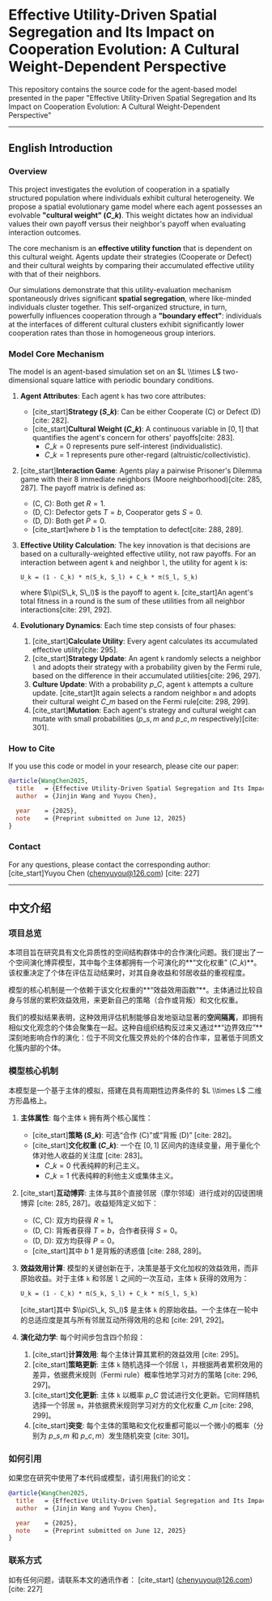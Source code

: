 

# Effective Utility-Driven Spatial Segregation and Its Impact on Cooperation Evolution: A Cultural Weight-Dependent Perspective

This repository contains the source code for the agent-based model presented in the paper "Effective Utility-Driven Spatial Segregation and Its Impact on Cooperation Evolution: A Cultural Weight-Dependent Perspective" 

[](https://opensource.org/licenses/MIT)

-----

## English Introduction

### Overview

This project investigates the evolution of cooperation in a spatially structured population where individuals exhibit cultural heterogeneity. We propose a spatial evolutionary game model where each agent possesses an evolvable **"cultural weight" ($C\_k$)**. This weight dictates how an individual values their own payoff versus their neighbor's payoff when evaluating interaction outcomes.

The core mechanism is an **effective utility function** that is dependent on this cultural weight. Agents update their strategies (Cooperate or Defect) and their cultural weights by comparing their accumulated effective utility with that of their neighbors.

Our simulations demonstrate that this utility-evaluation mechanism spontaneously drives significant **spatial segregation**, where like-minded individuals cluster together. This self-organized structure, in turn, powerfully influences cooperation through a **"boundary effect"**: individuals at the interfaces of different cultural clusters exhibit significantly lower cooperation rates than those in homogeneous group interiors.

### Model Core Mechanism

The model is an agent-based simulation set on an $L \\times L$ two-dimensional square lattice with periodic boundary conditions.

1.  **Agent Attributes**: Each agent `k` has two core attributes:

      * [cite\_start]**Strategy ($S\_k$)**: Can be either Cooperate (C) or Defect (D)[cite: 282].
      * [cite\_start]**Cultural Weight ($C\_k$)**: A continuous variable in $[0, 1]$ that quantifies the agent's concern for others' payoffs[cite: 283].
          * $C\_k=0$ represents pure self-interest (individualistic).
          * $C\_k=1$ represents pure other-regard (altruistic/collectivistic).

2.  [cite\_start]**Interaction Game**: Agents play a pairwise Prisoner's Dilemma game with their 8 immediate neighbors (Moore neighborhood)[cite: 285, 287]. The payoff matrix is defined as:

      * (C, C): Both get $R=1$.
      * (D, C): Defector gets $T=b$, Cooperator gets $S=0$.
      * (D, D): Both get $P=0$.
      * [cite\_start]where $b \> 1$ is the temptation to defect[cite: 288, 289].

3.  **Effective Utility Calculation**: The key innovation is that decisions are based on a culturally-weighted effective utility, not raw payoffs. For an interaction between agent `k` and neighbor `l`, the utility for agent `k` is:

    ```
    U_k = (1 - C_k) * π(S_k, S_l) + C_k * π(S_l, S_k)
    ```

    where $\\pi(S\_k, S\_l)$ is the payoff to agent `k`. [cite\_start]An agent's total fitness in a round is the sum of these utilities from all neighbor interactions[cite: 291, 292].

4.  **Evolutionary Dynamics**: Each time step consists of four phases:

    1.  [cite\_start]**Calculate Utility**: Every agent calculates its accumulated effective utility[cite: 295].
    2.  [cite\_start]**Strategy Update**: An agent `k` randomly selects a neighbor `l` and adopts their strategy with a probability given by the Fermi rule, based on the difference in their accumulated utilities[cite: 296, 297].
    3.  **Culture Update**: With a probability $p\_C$, agent `k` attempts a culture update. [cite\_start]It again selects a random neighbor `m` and adopts their cultural weight $C\_m$ based on the Fermi rule[cite: 298, 299].
    4.  [cite\_start]**Mutation**: Each agent's strategy and cultural weight can mutate with small probabilities ($p\_{s,m}$ and $p\_{c,m}$ respectively)[cite: 301].

### How to Cite

If you use this code or model in your research, please cite our paper:

```bibtex
@article{WangChen2025,
  title   = {Effective Utility-Driven Spatial Segregation and Its Impact on Cooperation Evolution: A Cultural Weight-Dependent Perspective},
  author  = {Jinjin Wang and Yuyou Chen},

  year    = {2025},
  note    = {Preprint submitted on June 12, 2025}
}
```

### Contact

For any questions, please contact the corresponding author:
[cite\_start]Yuyou Chen (chenyuyou@126.com) [cite: 227]

-----

## 中文介绍

### 项目总览

本项目旨在研究具有文化异质性的空间结构群体中的合作演化问题。我们提出了一个空间演化博弈模型，其中每个主体都拥有一个可演化的\*\*“文化权重” ($C\_k$)\*\*。该权重决定了个体在评估互动结果时，对其自身收益和邻居收益的重视程度。

模型的核心机制是一个依赖于该文化权重的\*\*“效益效用函数”\*\*。主体通过比较自身与邻居的累积效益效用，来更新自己的策略（合作或背叛）和文化权重。

我们的模拟结果表明，这种效用评估机制能够自发地驱动显著的**空间隔离**，即拥有相似文化观念的个体会聚集在一起。这种自组织结构反过来又通过\*\*“边界效应”\*\*深刻地影响合作的演化：位于不同文化簇交界处的个体的合作率，显著低于同质文化簇内部的个体。

### 模型核心机制

本模型是一个基于主体的模拟，搭建在具有周期性边界条件的 $L \\times L$ 二维方形晶格上。

1.  **主体属性**: 每个主体 `k` 拥有两个核心属性：

      * [cite\_start]**策略 ($S\_k$)**: 可选“合作 (C)”或“背叛 (D)” [cite: 282]。
      * [cite\_start]**文化权重 ($C\_k$)**: 一个在 $[0, 1]$ 区间内的连续变量，用于量化个体对他人收益的关注度 [cite: 283]。
          * $C\_k=0$ 代表纯粹的利己主义。
          * $C\_k=1$ 代表纯粹的利他主义或集体主义。

2.  [cite\_start]**互动博弈**: 主体与其8个直接邻居（摩尔邻域）进行成对的囚徒困境博弈 [cite: 285, 287]。收益矩阵定义如下：

      * (C, C): 双方均获得 $R=1$。
      * (D, C): 背叛者获得 $T=b$，合作者获得 $S=0$。
      * (D, D): 双方均获得 $P=0$。
      * [cite\_start]其中 $b \> 1$ 是背叛的诱惑值 [cite: 288, 289]。

3.  **效益效用计算**: 模型的关键创新在于，决策是基于文化加权的效益效用，而非原始收益。对于主体 `k` 和邻居 `l` 之间的一次互动，主体 `k` 获得的效用为：

    ```
    U_k = (1 - C_k) * π(S_k, S_l) + C_k * π(S_l, S_k)
    ```

    [cite\_start]其中 $\\pi(S\_k, S\_l)$ 是主体 `k` 的原始收益。一个主体在一轮中的总适应度是其与所有邻居互动所得效用的总和 [cite: 291, 292]。

4.  **演化动力学**: 每个时间步包含四个阶段：

    1.  [cite\_start]**计算效用**: 每个主体计算其累积的效益效用 [cite: 295]。
    2.  [cite\_start]**策略更新**: 主体 `k` 随机选择一个邻居 `l`，并根据两者累积效用的差异，依据费米规则（Fermi rule）概率性地学习对方的策略 [cite: 296, 297]。
    3.  [cite\_start]**文化更新**: 主体 `k` 以概率 $p\_C$ 尝试进行文化更新。它同样随机选择一个邻居 `m`，并依据费米规则学习对方的文化权重 $C\_m$ [cite: 298, 299]。
    4.  [cite\_start]**突变**: 每个主体的策略和文化权重都可能以一个微小的概率（分别为 $p\_{s,m}$ 和 $p\_{c,m}$）发生随机突变 [cite: 301]。

### 如何引用

如果您在研究中使用了本代码或模型，请引用我们的论文：

```bibtex
@article{WangChen2025,
  title   = {Effective Utility-Driven Spatial Segregation and Its Impact on Cooperation Evolution: A Cultural Weight-Dependent Perspective},
  author  = {Jinjin Wang and Yuyou Chen},

  year    = {2025},
  note    = {Preprint submitted on June 12, 2025}
}
```

### 联系方式

如有任何问题，请联系本文的通讯作者：
[cite\_start] (chenyuyou@126.com) [cite: 227]
